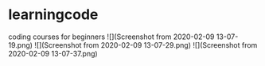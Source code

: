# learningcode
coding courses for beginners 
![](Screenshot from 2020-02-09 13-07-19.png)
![](Screenshot from 2020-02-09 13-07-29.png)
![](Screenshot from 2020-02-09 13-07-37.png)
